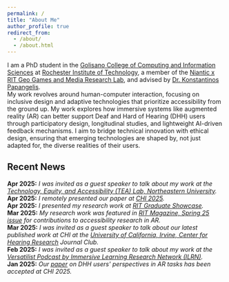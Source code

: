 ```yaml
---
permalink: /
title: "About Me"
author_profile: true
redirect_from: 
  - /about/
  - /about.html
---
```


I am a PhD student in the [Golisano College of Computing and Information Sciences](https://www.rit.edu/computing/) at [Rochester Institute of Technology](https://www.rit.edu/), a member of the [Niantic x RIT Geo Games and Media Research Lab](https://www.rit.edu/nianticgeogameslab/), and advised by [Dr. Konstantinos Papangelis](https://www.rit.edu/directory/kxpigm-konstantinos-papangelis).   
My work revolves around human-computer interaction, focusing on inclusive design and adaptive technologies that prioritize accessibility from the ground up. My work explores how immersive systems like augmented reality (AR) can better support Deaf and Hard of Hearing (DHH) users through participatory design, longitudinal studies, and lightweight AI-driven feedback mechanisms. I aim to bridge technical innovation with ethical design, ensuring that emerging technologies are shaped by, not just adapted for, the diverse realities of their users. 



Recent News
---
**Apr 2025:** _I was invited as a guest speaker to talk about my work at the [Technology, Equity, and Accessibility (TEA) Lab, Northeastern University](https://tealab.sites.northeastern.edu/research/)._  
**Apr 2025:** _I remotely presented our paper at [CHI 2025](https://chi2025.acm.org/)._  
**Apr 2025:** _I presented my research work at [RIT Graduate Showcase](https://www.rit.edu/graduateschool/about-graduate-showcase)._    
**Mar 2025:** _My research work was featured in [RIT Magazine, Spring 25 issue](https://www.rit.edu/news/immersive-technologies-virtually-endless-possibilities) for contributions to accessibility research in AR._    
**Mar 2025:** _I was invited as a guest speaker to talk about our latest published work at CHI at the [University of California, Irvine, Center for Hearing Research](https://hearing.uci.edu/) Journal Club._    
**Feb 2025:** _I was invited as a guest speaker to talk about my work at the [Versatilist Podcast by Immersive Learning Research Network (ILRN)](https://www.podomatic.com/podcasts/versatilist/episodes/2025-03-23T07_00_00-07_00)._    
**Jan 2025:** _Our [paper](https://dl.acm.org/doi/10.1145/3706598.3713678) on DHH users' perspectives in AR tasks has been accepted at CHI 2025._  
